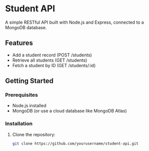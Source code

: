 # Student API

A simple RESTful API built with Node.js and Express, connected to a MongoDB database.

## Features

- Add a student record (POST /students)
- Retrieve all students (GET /students)
- Fetch a student by ID (GET /students/:id)

## Getting Started

### Prerequisites

- Node.js installed
- MongoDB (or use a cloud database like MongoDB Atlas)

### Installation

1. Clone the repository:
   ```bash
   git clone https://github.com/yourusername/student-api.git
